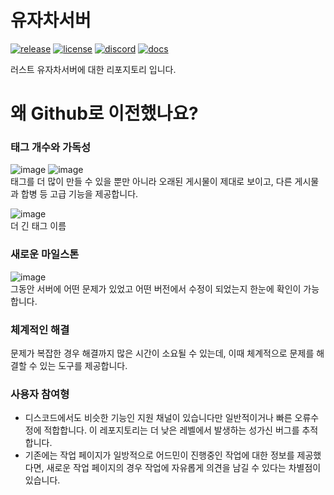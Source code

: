 # 유자차서버
[![release](https://img.shields.io/github/release/MadeByPP/yujachaserver/all.svg)](https://github.com/MadeByPP/yujachaserver/releases)
[![license](https://img.shields.io/badge/license-MIT%20License%202.0-blueviolet)](https://github.com/MadeByPP/YujachaServer/blob/main/LICENSE)
[![discord](https://img.shields.io/badge/discord-참여하기-5865F2?logo=Discord&logoColor=white)](https://discord.gg/gQRXVp6z8Y)
[![docs](https://img.shields.io/badge/gitbook-보기-5865F2?logo=gitbook&logoColor=ffffff&label=%20&labelColor=5c5c5c&color=3F89A1)](https://everee.gitbook.io/yujachaserver)

러스트 유자차서버에 대한 리포지토리 입니다.
# 왜 Github로 이전했나요?
### 태그 개수와 가독성
![image](https://github.com/user-attachments/assets/c5556e19-ccf3-494c-8d45-316ab5d5012a)
![image](https://github.com/user-attachments/assets/a026395f-17e1-40ad-a492-5c0142440ee0)  
태그를 더 많이 만들 수 있을 뿐만 아니라 오래된 게시물이 제대로 보이고, 다른 게시물과 합병 등 고급 기능을 제공합니다.

![image](https://github.com/user-attachments/assets/c1ea0d4f-9c15-4bc5-b5af-5f5caea19d1c)  
더 긴 태그 이름
### 새로운 마일스톤
![image](https://github.com/user-attachments/assets/0811c46c-3f4a-42e5-b73d-4a3ec415aac2)  
그동안 서버에 어떤 문제가 있었고 어떤 버전에서 수정이 되었는지 한눈에 확인이 가능합니다.
### 체계적인 해결
문제가 복잡한 경우 해결까지 많은 시간이 소요될 수 있는데, 이때 체계적으로 문제를 해결할 수 있는 도구를 제공합니다.
### 사용자 참여형
* 디스코드에서도 비슷한 기능인 지원 채널이 있습니다만 일반적이거나 빠른 오류수정에 적합합니다. 이 레포지토리는 더 낮은 레벨에서 발생하는 성가신 버그를 추적합니다.  
* 기존에는 작업 페이지가 일방적으로 어드민이 진행중인 작업에 대한 정보를 제공했다면, 새로운 작업 페이지의 경우 작업에 자유롭게 의견을 남길 수 있다는 차별점이 있습니다.

